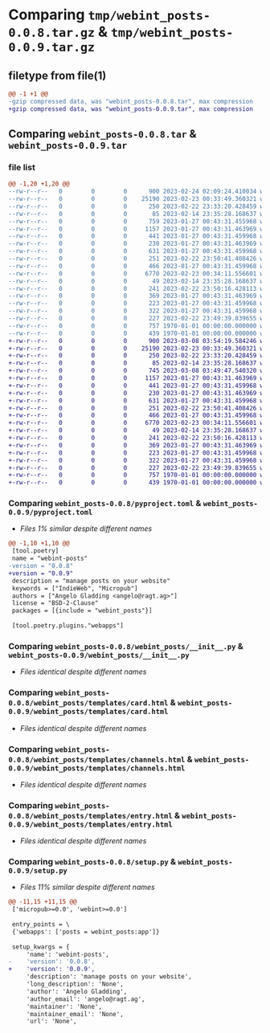 # Comparing `tmp/webint_posts-0.0.8.tar.gz` & `tmp/webint_posts-0.0.9.tar.gz`

## filetype from file(1)

```diff
@@ -1 +1 @@
-gzip compressed data, was "webint_posts-0.0.8.tar", max compression
+gzip compressed data, was "webint_posts-0.0.9.tar", max compression
```

## Comparing `webint_posts-0.0.8.tar` & `webint_posts-0.0.9.tar`

### file list

```diff
@@ -1,20 +1,20 @@
--rw-r--r--   0        0        0      900 2023-02-24 02:09:24.410034 webint_posts-0.0.8/pyproject.toml
--rw-r--r--   0        0        0    25190 2023-02-23 00:33:49.360321 webint_posts-0.0.8/webint_posts/__init__.py
--rw-r--r--   0        0        0      250 2023-02-22 23:33:20.428459 webint_posts-0.0.8/webint_posts/templates/__init__.py
--rw-r--r--   0        0        0       85 2023-02-14 23:35:28.168637 webint_posts-0.0.8/webint_posts/templates/access_denied.html
--rw-r--r--   0        0        0      759 2023-01-27 00:43:31.455968 webint_posts-0.0.8/webint_posts/templates/activity.html
--rw-r--r--   0        0        0     1157 2023-01-27 00:43:31.463969 webint_posts-0.0.8/webint_posts/templates/card.html
--rw-r--r--   0        0        0      441 2023-01-27 00:43:31.459968 webint_posts-0.0.8/webint_posts/templates/cards.html
--rw-r--r--   0        0        0      230 2023-01-27 00:43:31.463969 webint_posts-0.0.8/webint_posts/templates/channel.html
--rw-r--r--   0        0        0      631 2023-01-27 00:43:31.459968 webint_posts-0.0.8/webint_posts/templates/channels.html
--rw-r--r--   0        0        0      251 2023-02-22 23:50:41.408426 webint_posts-0.0.8/webint_posts/templates/day.html
--rw-r--r--   0        0        0      466 2023-01-27 00:43:31.459968 webint_posts-0.0.8/webint_posts/templates/entries.html
--rw-r--r--   0        0        0     6770 2023-02-23 00:34:11.556601 webint_posts-0.0.8/webint_posts/templates/entry.html
--rw-r--r--   0        0        0       49 2023-02-14 23:35:28.168637 webint_posts-0.0.8/webint_posts/templates/entry_not_found.html
--rw-r--r--   0        0        0      241 2023-02-22 23:50:16.428113 webint_posts-0.0.8/webint_posts/templates/month.html
--rw-r--r--   0        0        0      369 2023-01-27 00:43:31.463969 webint_posts-0.0.8/webint_posts/templates/render_dict.html
--rw-r--r--   0        0        0      223 2023-01-27 00:43:31.459968 webint_posts-0.0.8/webint_posts/templates/rooms.html
--rw-r--r--   0        0        0      322 2023-01-27 00:43:31.459968 webint_posts-0.0.8/webint_posts/templates/syndication.html
--rw-r--r--   0        0        0      227 2023-02-22 23:49:39.839655 webint_posts-0.0.8/webint_posts/templates/year.html
--rw-r--r--   0        0        0      757 1970-01-01 00:00:00.000000 webint_posts-0.0.8/setup.py
--rw-r--r--   0        0        0      439 1970-01-01 00:00:00.000000 webint_posts-0.0.8/PKG-INFO
+-rw-r--r--   0        0        0      900 2023-03-08 03:54:19.584246 webint_posts-0.0.9/pyproject.toml
+-rw-r--r--   0        0        0    25190 2023-02-23 00:33:49.360321 webint_posts-0.0.9/webint_posts/__init__.py
+-rw-r--r--   0        0        0      250 2023-02-22 23:33:20.428459 webint_posts-0.0.9/webint_posts/templates/__init__.py
+-rw-r--r--   0        0        0       85 2023-02-14 23:35:28.168637 webint_posts-0.0.9/webint_posts/templates/access_denied.html
+-rw-r--r--   0        0        0      745 2023-03-08 03:49:47.540320 webint_posts-0.0.9/webint_posts/templates/activity.html
+-rw-r--r--   0        0        0     1157 2023-01-27 00:43:31.463969 webint_posts-0.0.9/webint_posts/templates/card.html
+-rw-r--r--   0        0        0      441 2023-01-27 00:43:31.459968 webint_posts-0.0.9/webint_posts/templates/cards.html
+-rw-r--r--   0        0        0      230 2023-01-27 00:43:31.463969 webint_posts-0.0.9/webint_posts/templates/channel.html
+-rw-r--r--   0        0        0      631 2023-01-27 00:43:31.459968 webint_posts-0.0.9/webint_posts/templates/channels.html
+-rw-r--r--   0        0        0      251 2023-02-22 23:50:41.408426 webint_posts-0.0.9/webint_posts/templates/day.html
+-rw-r--r--   0        0        0      466 2023-01-27 00:43:31.459968 webint_posts-0.0.9/webint_posts/templates/entries.html
+-rw-r--r--   0        0        0     6770 2023-02-23 00:34:11.556601 webint_posts-0.0.9/webint_posts/templates/entry.html
+-rw-r--r--   0        0        0       49 2023-02-14 23:35:28.168637 webint_posts-0.0.9/webint_posts/templates/entry_not_found.html
+-rw-r--r--   0        0        0      241 2023-02-22 23:50:16.428113 webint_posts-0.0.9/webint_posts/templates/month.html
+-rw-r--r--   0        0        0      369 2023-01-27 00:43:31.463969 webint_posts-0.0.9/webint_posts/templates/render_dict.html
+-rw-r--r--   0        0        0      223 2023-01-27 00:43:31.459968 webint_posts-0.0.9/webint_posts/templates/rooms.html
+-rw-r--r--   0        0        0      322 2023-01-27 00:43:31.459968 webint_posts-0.0.9/webint_posts/templates/syndication.html
+-rw-r--r--   0        0        0      227 2023-02-22 23:49:39.839655 webint_posts-0.0.9/webint_posts/templates/year.html
+-rw-r--r--   0        0        0      757 1970-01-01 00:00:00.000000 webint_posts-0.0.9/setup.py
+-rw-r--r--   0        0        0      439 1970-01-01 00:00:00.000000 webint_posts-0.0.9/PKG-INFO
```

### Comparing `webint_posts-0.0.8/pyproject.toml` & `webint_posts-0.0.9/pyproject.toml`

 * *Files 1% similar despite different names*

```diff
@@ -1,10 +1,10 @@
 [tool.poetry]
 name = "webint-posts"
-version = "0.0.8"
+version = "0.0.9"
 description = "manage posts on your website"
 keywords = ["IndieWeb", "Micropub"]
 authors = ["Angelo Gladding <angelo@ragt.ag>"]
 license = "BSD-2-Clause"
 packages = [{include = "webint_posts"}]
 
 [tool.poetry.plugins."webapps"]
```

### Comparing `webint_posts-0.0.8/webint_posts/__init__.py` & `webint_posts-0.0.9/webint_posts/__init__.py`

 * *Files identical despite different names*

### Comparing `webint_posts-0.0.8/webint_posts/templates/card.html` & `webint_posts-0.0.9/webint_posts/templates/card.html`

 * *Files identical despite different names*

### Comparing `webint_posts-0.0.8/webint_posts/templates/channels.html` & `webint_posts-0.0.9/webint_posts/templates/channels.html`

 * *Files identical despite different names*

### Comparing `webint_posts-0.0.8/webint_posts/templates/entry.html` & `webint_posts-0.0.9/webint_posts/templates/entry.html`

 * *Files identical despite different names*

### Comparing `webint_posts-0.0.8/setup.py` & `webint_posts-0.0.9/setup.py`

 * *Files 11% similar despite different names*

```diff
@@ -11,15 +11,15 @@
 ['micropub>=0.0', 'webint>=0.0']
 
 entry_points = \
 {'webapps': ['posts = webint_posts:app']}
 
 setup_kwargs = {
     'name': 'webint-posts',
-    'version': '0.0.8',
+    'version': '0.0.9',
     'description': 'manage posts on your website',
     'long_description': 'None',
     'author': 'Angelo Gladding',
     'author_email': 'angelo@ragt.ag',
     'maintainer': 'None',
     'maintainer_email': 'None',
     'url': 'None',
```

